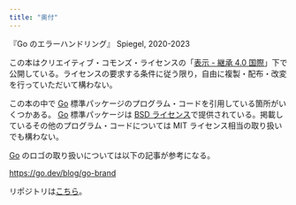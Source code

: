 ```yaml
---
title: "奥付"
---
```


『Go のエラーハンドリング』
Spiegel, 2020-2023

この本はクリエイティブ・コモンズ・ライセンスの「[表示 - 継承 4.0 国際](https://creativecommons.org/licenses/by-sa/4.0/deed.ja "Creative Commons — 表示 - 継承 4.0 国際 — CC BY-SA 4.0")」下で公開している。ライセンスの要求する条件に従う限り，自由に複製・配布・改変を行っていただいて構わない。

この本の中で [Go] 標準パッケージのプログラム・コードを引用している箇所がいくつかある。 [Go] 標準パッケージは [BSD ライセンス](https://go.dev/LICENSE "LICENSE - The Go Programming Language")で提供されている。掲載しているその他のプログラム・コードについては MIT ライセンス相当の取り扱いでも構わない。

[Go] のロゴの取り扱いについては以下の記事が参考になる。

https://go.dev/blog/go-brand

リポジトリは[こちら](https://github.com/spiegel-im-spiegel/zenn-docs/tree/main/books/error-handling-in-golang)。

[Go]: https://go.dev/ "The Go Programming Language"
<!-- eof -->
